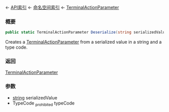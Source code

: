 ← [API索引](Api-Index) ← [命名空间索引](Namespace-Index) ← [TerminalActionParameter](Sandbox.ModAPI.Ingame.TerminalActionParameter)

### 概要

```csharp
public static TerminalActionParameter Deserialize(string serializedValue, TypeCode typeCode)
```

Creates a [TerminalActionParameter](Sandbox.ModAPI.Ingame.TerminalActionParameter) from a serialized value in a string and a type code.

### 返回

[TerminalActionParameter](Sandbox.ModAPI.Ingame.TerminalActionParameter)



### 参数

* [string](https://docs.microsoft.com/en-us/dotnet/api/System.String?view=netframework-4.6) serializedValue
* TypeCode <sub>prohibited</sub> typeCode
